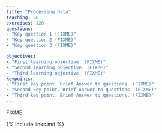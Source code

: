 ```yaml
---
title: "Processing Data"
teaching: 60
exercises: 120
questions:
- "Key question 1 (FIXME)"
- "Key question 2 (FIXME)"
- "Key question 3 (FIXME)"

objectives:
- "First learning objective. (FIXME)"
- "Second learning objective. (FIXME)"
- "Third learning objective. (FIXME)"
keypoints:
- "First key point. Brief Answer to questions. (FIXME)"
- "Second key point. Brief Answer to questions. (FIXME)"
- "Third key point. Brief Answer to questions. (FIXME)"
---
```

FIXME

{% include links.md %}

